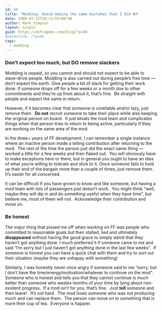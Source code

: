 ```yaml
---
id: 66
title: "Modding: Avoid making the same mistakes that I did #3"
date: 2009-03-22T20:13:55+00:00
author: Mark Simpson
layout: single
guid: https://defragdev.com/blog/?p=66
#permalink: /?p=66
tags:
  - modding
---
```

### Don&#8217;t expect too much, but DO remove slackers

Modding is unpaid, so you cannot and should not expect to be able to slave-drive people. Modding is also carried out during people&#8217;s free time &#8212; don&#8217;t expect the earth. Give people a bit of slack for getting their work done. If someone drops off for a few weeks or a month due to other commitments and they&#8217;re up front about it, that&#8217;s fine.  Be straight with people and expect the same in return.

However, if it becomes clear that someone is unreliable and/or lazy, just remove them.  <span style="font-weight: bold;">Do not</span> recruit someone to take their place while also keeping the original person on board.  It just bloats the mod team and complicates things when that person tries to return to being active, particularly if they are working on the same area of the mod.

In the three+ years of FF development, I can remember a single instance where an inactive person made a telling contribution after returning to the mod.  The rest of the time the person just did the exact same thing &#8212; worked a little for a few weeks and then flaked out.  You will obviously have to make exceptions here or there, but in general you ought to have an idea of what you&#8217;re willing to tolerate and stick to it. Once someone fails to hold up their end of the bargain more than a couple of times, just remove them.  It&#8217;s easier for all concerned.

It can be difficult if you have grown to know and like someone, but having a mod team with lots of passengers just doesn&#8217;t work.  You might think &#8220;well, maybe they will dip in and do something useful when they have time&#8221;, but believe me, most of them will not.  Acknowledge their contribution and move on.

### Be honest

The major thing that pissed me off when working on FF was people who committed to reasonable goals but then stalled, lied and ultimately <span style="font-weight: bold;">disappeared</span> without having the good grace to simply admit that they haven&#8217;t got anything done. I much preferred it if someone came to me and said &#8220;I&#8217;m sorry but I just haven&#8217;t got anything done in the last few weeks&#8221;.  If someone is honest you can have a quick chat with them and try to sort out their situation (maybe they are unhappy with something)

Similarly, I was honestly never once angry if someone said to me &#8220;sorry, but I don&#8217;t have the time/energy/motivation/whatever to continue on the mod&#8221;.  Someone who is honest and tells you that they cannot continue is much better than someone who wastes months of your time by lying about non-existent progress.  If a mod isn&#8217;t for you, that&#8217;s fine.  Just <span style="font-weight: bold;">tell</span> someone and then leave!   It&#8217;s not hard.  The mod loses someone who was not producing much and can replace them.  The person can move on to something that is more their cup of tea.  Everyone is happier.